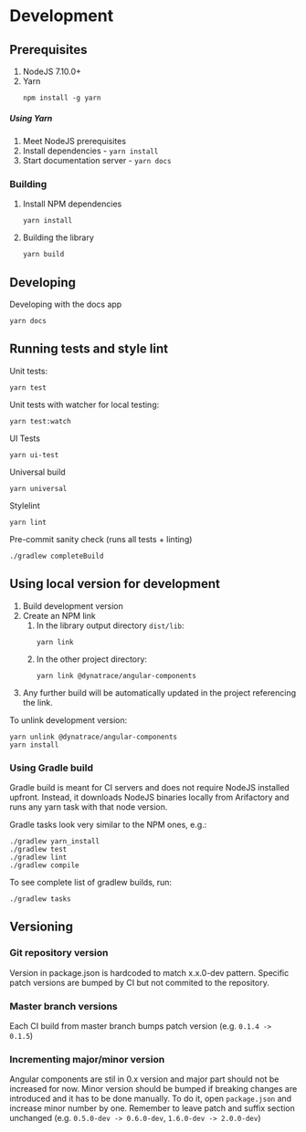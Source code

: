 # Development

## Prerequisites

1. NodeJS 7.10.0+
2. Yarn
   ```
   npm install -g yarn
   ```

##### Using Yarn
1. Meet NodeJS prerequisites
2. Install dependencies - `yarn install`
3. Start documentation server - `yarn docs` 

### Building
1. Install NPM dependencies
   ```
   yarn install
   ```
2. Building the library
   ```
   yarn build
   ```

## Developing
Developing with the docs app
```
yarn docs
```

## Running tests and style lint
Unit tests:
```
yarn test
```

Unit tests with watcher for local testing:
```
yarn test:watch
```

UI Tests
```
yarn ui-test
```

Universal build
```
yarn universal
```

Stylelint
```
yarn lint
```

Pre-commit sanity check (runs all tests + linting)
```
./gradlew completeBuild
```

## Using local version for development

1. Build development version
1. Create an NPM link
   1. In the library output directory `dist/lib`:
      ```
      yarn link
      ```
   1. In the other project directory:
      ```
      yarn link @dynatrace/angular-components
      ```
1. Any further build will be automatically updated in the project referencing the link.

To unlink development version:
```
yarn unlink @dynatrace/angular-components
yarn install
```

### Using Gradle build

Gradle build is meant for CI servers and does not require NodeJS installed upfront. 
Instead, it downloads NodeJS binaries locally from Arifactory and runs any yarn task with that node version.

Gradle tasks look very similar to the NPM ones, e.g.:
```
./gradlew yarn_install
./gradlew test
./gradlew lint
./gradlew compile
``` 
To see complete list of gradlew builds, run:
```
./gradlew tasks
```

## Versioning

### Git repository version

Version in package.json is hardcoded to match x.x.0-dev pattern. 
Specific patch versions are bumped by CI but not commited to the repository.

### Master branch versions

Each CI build from master branch bumps patch version (e.g. `0.1.4 -> 0.1.5`)

### Incrementing major/minor version

Angular components are stil in 0.x version and major part should not be increased for now.
Minor version should be bumped if breaking changes are introduced and it has to be done manually. 
To do it, open `package.json` and increase minor number by one.
Remember to leave patch and suffix section unchanged (e.g. `0.5.0-dev -> 0.6.0-dev`, `1.6.0-dev -> 2.0.0-dev`)
